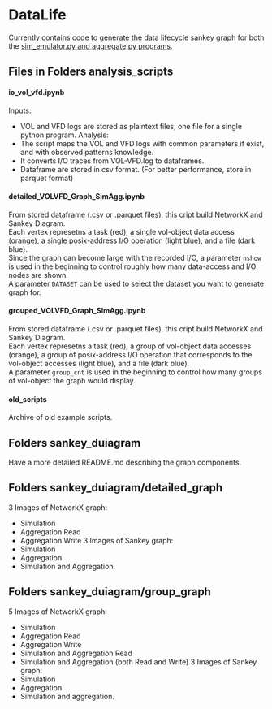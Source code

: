 # DataLife
Currently contains code to generate the data lifecycle sankey graph for both the [sim_emulator.py and aggregate.py programs](https://gitlab.pnnl.gov/perf-lab/workflows/deepdrivemd/-/tree/main/examples/co-scheduling).

## Files in Folders analysis_scripts
#### io_vol_vfd.ipynb
Inputs:
- VOL and VFD logs are stored as plaintext files, one file for a single python program.
Analysis:
- The script maps the VOL and VFD logs with common parameters if exist, and with observed patterns knowledge.
- It converts I/O traces from VOL-VFD.log to dataframes.
- Dataframe are stored in csv format. (For better performance, store in parquet format)
#### detailed_VOLVFD_Graph_SimAgg.ipynb
From stored dataframe (.csv or .parquet files), this cript build NetworkX and Sankey Diagram. \
Each vertex represetns a task (red), a single vol-object data access (orange), a single posix-address I/O operation (light blue), and a file (dark blue). \
Since the graph can become large with the recorded I/O, a parameter `nshow` is used in the beginning to control roughly how many data-access and I/O nodes are shown. \
A parameter `DATASET` can be used to select the dataset you want to generate graph for.
#### grouped_VOLVFD_Graph_SimAgg.ipynb
From stored dataframe (.csv or .parquet files), this cript build NetworkX and Sankey Diagram. \
Each vertex represetns a task (red), a group of vol-object data accesses (orange), a group of posix-address I/O operation that corresponds to the vol-object accesses (light blue), and a file (dark blue). \
A parameter `group_cnt` is used in the beginning to control how many groups of vol-object the graph would display.

#### old_scripts
Archive of old example scripts.


## Folders sankey_duiagram
Have a more detailed README.md describing the graph components.
## Folders sankey_duiagram/detailed_graph
3 Images of NetworkX graph:
- Simulation
- Aggregation Read
- Aggregation Write
3 Images of Sankey graph:
- Simulation
- Aggregation
- Simulation and Aggregation.
## Folders sankey_duiagram/group_graph
5 Images of NetworkX graph:
- Simulation
- Aggregation Read
- Aggregation Write
- Simulation and Aggregation Read
- Simulation and Aggregation (both Read and Write)
3 Images of Sankey graph:
- Simulation
- Aggregation
- Simulation and aggregation.
